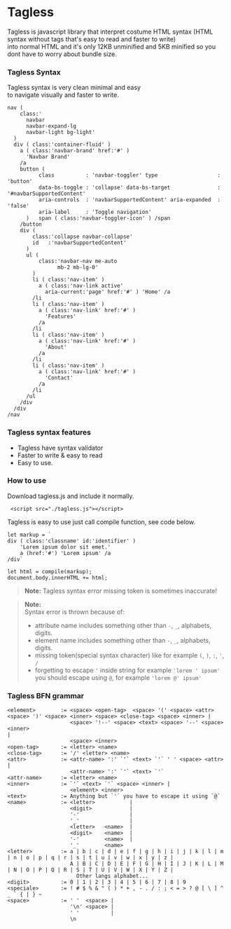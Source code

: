 # Tagless
Tagless is javascript library that interpret costume HTML syntax (HTML syntax without tags that's easy to read and faster to write)<br> into normal HTML and it's 
only 12KB unminified and 5KB minified so you dont have to worry about bundle size.<br>

### Tagless Syntax 
Tagless syntax is very clean minimal and easy <br> to navigate visually and faster to write.
```
nav (
    class:'
      navbar 
      navbar-expand-lg 
      navbar-light bg-light'
  )
  div ( class:'container-fluid' )
    a ( class:'navbar-brand' href:'#' ) 
      'Navbar Brand' 
    /a
    button (
          class          : 'navbar-toggler' type                   : 'button' 
          data-bs-toggle : 'collapse' data-bs-target               : '#navbarSupportedContent' 
          aria-controls  : 'navbarSupportedContent' aria-expanded  : 'false'
          aria-label     : 'Toggle navigation'
      )   span ( class:'navbar-toggler-icon' ) /span
    /button
    div ( 
        class:'collapse navbar-collapse' 
        id   :'navbarSupportedContent' 
      ) 
      ul ( 
          class:'navbar-nav me-auto 
                mb-2 mb-lg-0' 
        ) 
        li ( class:'nav-item' )
          a ( class:'nav-link active' 
            aria-current:'page' href:'#' ) 'Home' /a
        /li
        li ( class:'nav-item' )
          a ( class:'nav-link' href:'#' ) 
            'Features' 
          /a
        /li
        li ( class:'nav-item' )
          a ( class:'nav-link' href:'#' ) 
            'About' 
          /a
        /li
        li ( class:'nav-item' )
          a ( class:'nav-link' href:'#' ) 
            'Contact' 
          /a
        /li
      /ul
    /div
  /div
/nav
```

### Tagless syntax features
- Tagless have syntax validator
- Faster to write & easy to read 
- Easy to use. 

### How to use
Download tagless.js and include it normally.
```
 <script src="./tagless.js"></script>
```
Tagless is easy to use just call compile function, see code below.
```
let markup = `
div ( class:'classname' id:'identifier' ) 
    'Lorem ipsum dolor sit emet.' 
    a (href:'#') 'Lorem ipsum' /a 
/div`

let html = compile(markup);
document.body.innerHTML += html;
```

> **Note:**
> Tagless syntax error missing token is sometimes inaccurate!

> **Note:**<br>
> Syntax error is thrown because of:<br>
> - attribute name includes something other than `-`, `_`, alphabets, digits.<br>
> - element name includes something other than `-`, `_`, alphabets, digits.<br>
> - missing token(special syntax character) like for example `(`, `)`, `:`, `'`, `/`<br>
> - forgetting to escape `'` inside string for example `'lorem ' ipsum'`<br>
> you should escape using `@`, for example `'lorem @' ipsum'`


### Tagless BFN grammar 
```
<element>        := <space> <open-tag>  <space> '(' <space> <attr> <space> ')' <space> <inner> <space> <close-tag> <space> <inner> | 
                    <space> '!--' <space> <text> <space> '--' <space> <inner>                                                                     | 
                    <space> <inner>
<open-tag>       := <letter> <name> 
<close-tag>      := '/' <letter> <name>
<attr>           := <attr-name> ':' `'` <text> `'` ' ' <space> <attr> | 
                    <attr-name> ':' `'` <text> `'`
<attr-name>      := <letter> <name>
<inner>          := `'` <text> `'` <space> <inner> |
                    <element> <inner> 
<text>           := Anything but `'` you have to escape it using `@`
<name>           := <letter>           | 
                    <digit>            | 
                    '-'                | 
                    '_'                | 
                    <letter>   <name>  | 
                    <digit>    <name>  | 
                    '-'        <name>  | 
                    '_'        <name>  
<letter>         := a | b | c | d | e | f | g | h | i | j | k | l | m | n | o | p | q | r | s | t | u | v | w | x | y | z |
                    A | B | C | D | E | F | G | H | I | J | K | L | M | N | O | P | Q | R | S | T | U | V | W | X | Y | Z |
                      Other langs alphabet...
<digit>          := 0 | 1 | 2 | 3 | 4 | 5 | 6 | 7 | 8 | 9
<speciale>       := ! # $ % & " ( ) * + , - . / : ; < = > ? @ [ \ ] ^ _ ` { | } ~
<space>          := ' '  <space> | 
                    '\n' <space> | 
                    ' '          | 
                    \n
```
 


  
  
  
  
  
  
  
  
  
  

